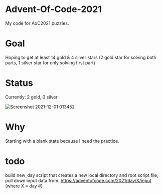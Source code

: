 # Advent-Of-Code-2021
My code for AoC2021 puzzles.

# Goal
Hoping to get at least 14 gold & 4 silver stars (2 gold star for solving both parts, 1 silver star for only solving first part)

# Status
Currently: 2 gold, 0 silver

![Screenshot 2021-12-01 013452](https://user-images.githubusercontent.com/91928992/144184227-04d878aa-b4ca-4d2c-b5e5-80a64bae9a16.png)

# Why
Starting with a blank state because I need the practice. 

# todo
build new_day script that creates a new local directory and root script file, pull down input data from: https://adventofcode.com/2021/day/X/input (where X = day #)

